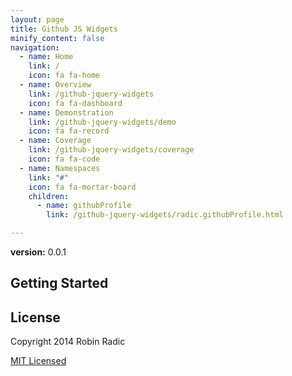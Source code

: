 ```yaml
---
layout: page
title: Github JS Widgets
minify_content: false
navigation:
  - name: Home
    link: /
    icon: fa fa-home
  - name: Overview
    link: /github-jquery-widgets
    icon: fa fa-dashboard
  - name: Demonstration
    link: /github-jquery-widgets/demo
    icon: fa fa-record
  - name: Coverage
    link: /github-jquery-widgets/coverage
    icon: fa fa-code
  - name: Namespaces
    link: "#"
    icon: fa fa-mortar-board
    children:
      - name: githubProfile
        link: /github-jquery-widgets/radic.githubProfile.html

---
```


**version:** 0.0.1


## Getting Started


## License
Copyright 2014 Robin Radic 

[MIT Licensed](http://radic.mit-license.org)

